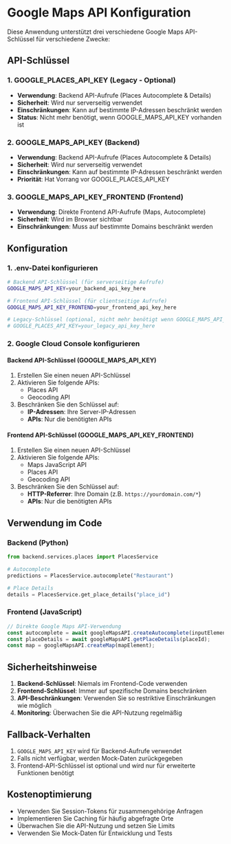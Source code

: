 # Google Maps API Konfiguration

Diese Anwendung unterstützt drei verschiedene Google Maps API-Schlüssel für verschiedene Zwecke:

## API-Schlüssel

### 1. GOOGLE_PLACES_API_KEY (Legacy - Optional)
- **Verwendung**: Backend API-Aufrufe (Places Autocomplete & Details)
- **Sicherheit**: Wird nur serverseitig verwendet
- **Einschränkungen**: Kann auf bestimmte IP-Adressen beschränkt werden
- **Status**: Nicht mehr benötigt, wenn GOOGLE_MAPS_API_KEY vorhanden ist

### 2. GOOGLE_MAPS_API_KEY (Backend)
- **Verwendung**: Backend API-Aufrufe (Places Autocomplete & Details)
- **Sicherheit**: Wird nur serverseitig verwendet
- **Einschränkungen**: Kann auf bestimmte IP-Adressen beschränkt werden
- **Priorität**: Hat Vorrang vor GOOGLE_PLACES_API_KEY

### 3. GOOGLE_MAPS_API_KEY_FRONTEND (Frontend)
- **Verwendung**: Direkte Frontend API-Aufrufe (Maps, Autocomplete)
- **Sicherheit**: Wird im Browser sichtbar
- **Einschränkungen**: Muss auf bestimmte Domains beschränkt werden

## Konfiguration

### 1. .env-Datei konfigurieren

```bash
# Backend API-Schlüssel (für serverseitige Aufrufe)
GOOGLE_MAPS_API_KEY=your_backend_api_key_here

# Frontend API-Schlüssel (für clientseitige Aufrufe)
GOOGLE_MAPS_API_KEY_FRONTEND=your_frontend_api_key_here

# Legacy-Schlüssel (optional, nicht mehr benötigt wenn GOOGLE_MAPS_API_KEY vorhanden)
# GOOGLE_PLACES_API_KEY=your_legacy_api_key_here
```

### 2. Google Cloud Console konfigurieren

#### Backend API-Schlüssel (GOOGLE_MAPS_API_KEY)
1. Erstellen Sie einen neuen API-Schlüssel
2. Aktivieren Sie folgende APIs:
   - Places API
   - Geocoding API
3. Beschränken Sie den Schlüssel auf:
   - **IP-Adressen**: Ihre Server-IP-Adressen
   - **APIs**: Nur die benötigten APIs

#### Frontend API-Schlüssel (GOOGLE_MAPS_API_KEY_FRONTEND)
1. Erstellen Sie einen neuen API-Schlüssel
2. Aktivieren Sie folgende APIs:
   - Maps JavaScript API
   - Places API
   - Geocoding API
3. Beschränken Sie den Schlüssel auf:
   - **HTTP-Referrer**: Ihre Domain (z.B. `https://yourdomain.com/*`)
   - **APIs**: Nur die benötigten APIs

## Verwendung im Code

### Backend (Python)
```python
from backend.services.places import PlacesService

# Autocomplete
predictions = PlacesService.autocomplete("Restaurant")

# Place Details
details = PlacesService.get_place_details("place_id")
```

### Frontend (JavaScript)
```javascript
// Direkte Google Maps API-Verwendung
const autocomplete = await googleMapsAPI.createAutocomplete(inputElement);
const placeDetails = await googleMapsAPI.getPlaceDetails(placeId);
const map = googleMapsAPI.createMap(mapElement);
```

## Sicherheitshinweise

1. **Backend-Schlüssel**: Niemals im Frontend-Code verwenden
2. **Frontend-Schlüssel**: Immer auf spezifische Domains beschränken
3. **API-Beschränkungen**: Verwenden Sie so restriktive Einschränkungen wie möglich
4. **Monitoring**: Überwachen Sie die API-Nutzung regelmäßig

## Fallback-Verhalten

1. `GOOGLE_MAPS_API_KEY` wird für Backend-Aufrufe verwendet
2. Falls nicht verfügbar, werden Mock-Daten zurückgegeben
3. Frontend-API-Schlüssel ist optional und wird nur für erweiterte Funktionen benötigt

## Kostenoptimierung

- Verwenden Sie Session-Tokens für zusammengehörige Anfragen
- Implementieren Sie Caching für häufig abgefragte Orte
- Überwachen Sie die API-Nutzung und setzen Sie Limits
- Verwenden Sie Mock-Daten für Entwicklung und Tests
